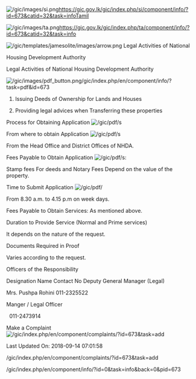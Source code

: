<!-- Source: https://gic.gov.lk/gic/index.php/en/component/info/?id=673&catid=32&task=info -->

![/gic/images/si.png](/gic/images/si.png)https://gic.gov.lk/gic/index.php/si/component/info/?id=673&catid=32&task=infoTamil

![/gic/images/ta.png](/gic/images/ta.png)https://gic.gov.lk/gic/index.php/ta/component/info/?id=673&catid=32&task=info

![/gic/templates/jamesolite/images/arrow.png](/gic/templates/jamesolite/images/arrow.png) Legal Activities of National

Housing Development Authority

Legal Activities of National Housing Development Authority

![/gic/images/pdf_button.png](/gic/images/pdf_button.png)/gic/index.php/en/component/info/?task=pdf&id=673

 1. Issuing Deeds of Ownership for Lands and Houses

 2. Providing legal advices when Transferring these properties

Process for Obtaining Application ![/gic/pdf/](/gic/pdf/)s

From where to obtain Application ![/gic/pdf/](/gic/pdf/)s

From the Head Office and District Offices of NHDA.

Fees Payable to Obtain Application ![/gic/pdf/](/gic/pdf/)s:

Stamp fees For deeds and Notary Fees Depend on the value of the property.

Time to Submit Application ![/gic/pdf/](/gic/pdf/)

From 8.30 a.m. to 4.15 p.m on week days.

Fees Payable to Obtain Services: As mentioned above.

Duration to Provide Service (Normal and Prime services)

It depends on the nature of the request.

Documents Required in Proof

Varies according to the request.

Officers of the Responsibility

Designation Name Contact No Deputy General Manager (Legal)

Mrs. Pushpa Rohini 011-2325522

Manger / Legal Officer

  011-2473914

Make a Complaint ![/gic/index.php/en/component/complaints/?id=673&task=add](/gic/index.php/en/component/complaints/?id=673&task=add)

Last Updated On: 2018-09-14 07:01:58

/gic/index.php/en/component/complaints/?id=673&task=add

/gic/index.php/en/component/info/?id=0&task=info&back=0&pid=673